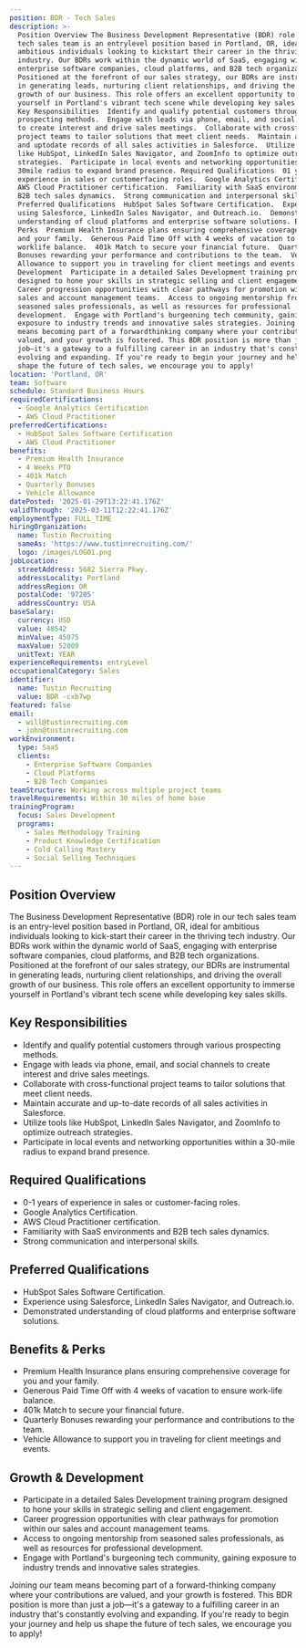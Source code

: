 ```yaml
---
position: BDR - Tech Sales
description: >-
  Position Overview The Business Development Representative (BDR) role in our
  tech sales team is an entrylevel position based in Portland, OR, ideal for
  ambitious individuals looking to kickstart their career in the thriving tech
  industry. Our BDRs work within the dynamic world of SaaS, engaging with
  enterprise software companies, cloud platforms, and B2B tech organizations.
  Positioned at the forefront of our sales strategy, our BDRs are instrumental
  in generating leads, nurturing client relationships, and driving the overall
  growth of our business. This role offers an excellent opportunity to immerse
  yourself in Portland's vibrant tech scene while developing key sales skills.
  Key Responsibilities  Identify and qualify potential customers through various
  prospecting methods.  Engage with leads via phone, email, and social channels
  to create interest and drive sales meetings.  Collaborate with crossfunctional
  project teams to tailor solutions that meet client needs.  Maintain accurate
  and uptodate records of all sales activities in Salesforce.  Utilize tools
  like HubSpot, LinkedIn Sales Navigator, and ZoomInfo to optimize outreach
  strategies.  Participate in local events and networking opportunities within a
  30mile radius to expand brand presence. Required Qualifications  01 years of
  experience in sales or customerfacing roles.  Google Analytics Certification. 
  AWS Cloud Practitioner certification.  Familiarity with SaaS environments and
  B2B tech sales dynamics.  Strong communication and interpersonal skills.
  Preferred Qualifications  HubSpot Sales Software Certification.  Experience
  using Salesforce, LinkedIn Sales Navigator, and Outreach.io.  Demonstrated
  understanding of cloud platforms and enterprise software solutions. Benefits &
  Perks  Premium Health Insurance plans ensuring comprehensive coverage for you
  and your family.  Generous Paid Time Off with 4 weeks of vacation to ensure
  worklife balance.  401k Match to secure your financial future.  Quarterly
  Bonuses rewarding your performance and contributions to the team.  Vehicle
  Allowance to support you in traveling for client meetings and events. Growth &
  Development  Participate in a detailed Sales Development training program
  designed to hone your skills in strategic selling and client engagement. 
  Career progression opportunities with clear pathways for promotion within our
  sales and account management teams.  Access to ongoing mentorship from
  seasoned sales professionals, as well as resources for professional
  development.  Engage with Portland's burgeoning tech community, gaining
  exposure to industry trends and innovative sales strategies. Joining our team
  means becoming part of a forwardthinking company where your contributions are
  valued, and your growth is fostered. This BDR position is more than just a
  job—it's a gateway to a fulfilling career in an industry that's constantly
  evolving and expanding. If you're ready to begin your journey and help us
  shape the future of tech sales, we encourage you to apply!
location: 'Portland, OR'
team: Software
schedule: Standard Business Hours
requiredCertifications:
  - Google Analytics Certification
  - AWS Cloud Practitioner
preferredCertifications:
  - HubSpot Sales Software Certification
  - AWS Cloud Practitioner
benefits:
  - Premium Health Insurance
  - 4 Weeks PTO
  - 401k Match
  - Quarterly Bonuses
  - Vehicle Allowance
datePosted: '2025-01-29T13:22:41.176Z'
validThrough: '2025-03-11T12:22:41.176Z'
employmentType: FULL_TIME
hiringOrganization:
  name: Tustin Recruiting
  sameAs: 'https://www.tustinrecruiting.com/'
  logo: /images/LOGO1.png
jobLocation:
  streetAddress: 5682 Sierra Pkwy.
  addressLocality: Portland
  addressRegion: OR
  postalCode: '97205'
  addressCountry: USA
baseSalary:
  currency: USD
  value: 48542
  minValue: 45075
  maxValue: 52009
  unitText: YEAR
experienceRequirements: entryLevel
occupationalCategory: Sales
identifier:
  name: Tustin Recruiting
  value: BDR -cxb7wp
featured: false
email:
  - will@tustinrecruiting.com
  - john@tustinrecruiting.com
workEnvironment:
  type: SaaS
  clients:
    - Enterprise Software Companies
    - Cloud Platforms
    - B2B Tech Companies
teamStructure: Working across multiple project teams
travelRequirements: Within 30 miles of home base
trainingProgram:
  focus: Sales Development
  programs:
    - Sales Methodology Training
    - Product Knowledge Certification
    - Cold Calling Mastery
    - Social Selling Techniques
---
```




## Position Overview
The Business Development Representative (BDR) role in our tech sales team is an entry-level position based in Portland, OR, ideal for ambitious individuals looking to kick-start their career in the thriving tech industry. Our BDRs work within the dynamic world of SaaS, engaging with enterprise software companies, cloud platforms, and B2B tech organizations. Positioned at the forefront of our sales strategy, our BDRs are instrumental in generating leads, nurturing client relationships, and driving the overall growth of our business. This role offers an excellent opportunity to immerse yourself in Portland's vibrant tech scene while developing key sales skills.

## Key Responsibilities
- Identify and qualify potential customers through various prospecting methods.
- Engage with leads via phone, email, and social channels to create interest and drive sales meetings.
- Collaborate with cross-functional project teams to tailor solutions that meet client needs.
- Maintain accurate and up-to-date records of all sales activities in Salesforce.
- Utilize tools like HubSpot, LinkedIn Sales Navigator, and ZoomInfo to optimize outreach strategies.
- Participate in local events and networking opportunities within a 30-mile radius to expand brand presence.

## Required Qualifications
- 0-1 years of experience in sales or customer-facing roles.
- Google Analytics Certification.
- AWS Cloud Practitioner certification.
- Familiarity with SaaS environments and B2B tech sales dynamics.
- Strong communication and interpersonal skills.

## Preferred Qualifications
- HubSpot Sales Software Certification.
- Experience using Salesforce, LinkedIn Sales Navigator, and Outreach.io.
- Demonstrated understanding of cloud platforms and enterprise software solutions.

## Benefits & Perks
- Premium Health Insurance plans ensuring comprehensive coverage for you and your family.
- Generous Paid Time Off with 4 weeks of vacation to ensure work-life balance.
- 401k Match to secure your financial future.
- Quarterly Bonuses rewarding your performance and contributions to the team.
- Vehicle Allowance to support you in traveling for client meetings and events.

## Growth & Development
- Participate in a detailed Sales Development training program designed to hone your skills in strategic selling and client engagement.
- Career progression opportunities with clear pathways for promotion within our sales and account management teams.
- Access to ongoing mentorship from seasoned sales professionals, as well as resources for professional development.
- Engage with Portland's burgeoning tech community, gaining exposure to industry trends and innovative sales strategies.

Joining our team means becoming part of a forward-thinking company where your contributions are valued, and your growth is fostered. This BDR position is more than just a job—it's a gateway to a fulfilling career in an industry that's constantly evolving and expanding. If you're ready to begin your journey and help us shape the future of tech sales, we encourage you to apply!
